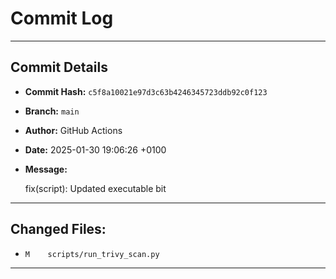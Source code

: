 # Commit Log

---

## Commit Details

- **Commit Hash:**   `c5f8a10021e97d3c63b4246345723ddb92c0f123`
- **Branch:**        `main`
- **Author:**        GitHub Actions
- **Date:**          2025-01-30 19:06:26 +0100
- **Message:**

  fix(script): Updated executable bit

---

## Changed Files:

- `M	scripts/run_trivy_scan.py`

---
